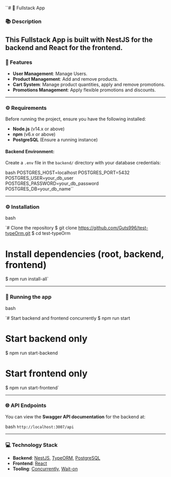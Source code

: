 
``# 🌟 Fullstack App

### 📚 Description
This **Fullstack App** is built with **NestJS** for the backend and **React** for the frontend. 
---

### 🚀 Features

- **User Management**: Manage Users.
- **Product Management**: Add and remove products.
- **Cart System**: Manage product quantities, apply and remove promotions.
- **Promotions Management**: Apply flexible promotions and discounts.

---

### ⚙️ Requirements

Before running the project, ensure you have the following installed:

- **Node.js** (v14.x or above)
- **npm** (v6.x or above)
- **PostgreSQL** (Ensure a running instance)

#### Backend Environment:
Create a `.env` file in the `backend/` directory with your database credentials:

bash
POSTGRES_HOST=localhost
POSTGRES_PORT=5432
POSTGRES_USER=your_db_user
POSTGRES_PASSWORD=your_db_password
POSTGRES_DB=your_db_name`` 

----------

### ⚙️ Installation

bash

`# Clone the repository
$ git clone https://github.com/Guts996/test-typeOrm.git
$ cd test-typeOrm

# Install dependencies (root, backend, frontend)
$ npm run install-all` 

----------

### 🏃 Running the app

bash

`# Start backend and frontend concurrently
$ npm run start

# Start backend only
$ npm run start-backend

# Start frontend only
$ npm run start-frontend` 

----------

### 🌐 API Endpoints

You can view the **Swagger API documentation** for the backend at:

bash
`http://localhost:3007/api` 

----------

### 💻 Technology Stack

-   **Backend**: [NestJS](https://nestjs.com/), [TypeORM](https://typeorm.io/), [PostgreSQL](https://www.postgresql.org/)
-   **Frontend**: [React](https://reactjs.org/)
-   **Tooling**: [Concurrently](https://www.npmjs.com/package/concurrently), [Wait-on](https://www.npmjs.com/package/wait-on)
